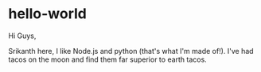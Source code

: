 # hello-world

Hi Guys,

Srikanth here, I like Node.js and python (that's what I'm made of!).
I've had tacos on the moon and find them far superior to earth tacos.
